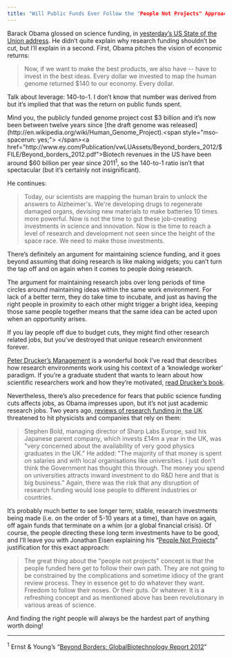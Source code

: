```yaml
---
title: "Will Public Funds Ever Follow the "People Not Projects" Approach"
---
```


Barack Obama glossed on science funding, in [yesterday’s US State of the Union address](http://www.foxnews.com/politics/2013/02/12/transcript-obama-state-union-speech/).  He didn’t quite explain why research funding shouldn’t be cut, but I’ll explain in a second.  First, Obama pitches the vision of economic returns:  

> Now, if we want to make the best products, we also have -- have to invest in the best ideas. Every dollar we invested to map the human genome returned $140 to our economy. Every dollar. 


[]()Talk about leverage: 140-to-1.<span style="mso-spacerun: yes;"> </span>I don’t know that number was derived from but it’s implied that that was the return on public funds spent.<span style="mso-spacerun: yes;"> </span>

Mind you, the publicly funded genome project cost $3 billion and it’s now been between twelve years since [the draft genome was released](http://en.wikipedia.org/wiki/Human_Genome_Project).<span style="mso-spacerun: yes;"> </span><a href="http://www.ey.com/Publication/vwLUAssets/Beyond_borders_2012/$FILE/Beyond_borders_2012.pdf">Biotech revenues in the US</a> have been around $60 billion per year since 2011<sup>1</sup>, so the 140-to-1 ratio isn’t that spectacular (but it’s certainly not insignificant).

He continues:  

> Today, our scientists are mapping the human brain to unlock the answers to Alzheimer's. We're developing drugs to regenerate damaged organs, devising new materials to make batteries 10 times more powerful. Now is not the time to gut these job-creating investments in science and innovation. Now is the time to reach a level of research and development not seen since the height of the space race. We need to make those investments. 

There’s definitely an argument for maintaining science funding, and it goes beyond assuming that doing research is like making widgets; you can’t turn the tap off and on again when it comes to people doing research.

The argument for maintaining research jobs over long periods of time circles around maintaining ideas within the same work environment.<span style="mso-spacerun: yes;"> </span>For lack of a better term, they do take time to incubate, and just as having the right people in proximity to each other might trigger a bright idea, keeping those same people together means that the same idea can be acted upon when an opportunity arises.<span style="mso-spacerun: yes;"> </span><span style="mso-spacerun: yes;"></span>

If you lay people off due to budget cuts, they might find other research related jobs, but you’ve destroyed that unique research environment forever.

<a href="http://www.amazon.com/gp/product/0061252662/ref=as_li_ss_tl?ie=UTF8&amp;camp=1789&amp;creative=390957&amp;creativeASIN=0061252662&amp;linkCode=as2&amp;tag=checkmatescientist-20">Peter Drucker’s Management</a> is a wonderful book I’ve read that describes how research environments work using his context of a ‘knowledge worker’ paradigm. <span style="mso-spacerun: yes;"></span>If you’re a graduate student that wants to learn about how scientific researchers work and how they’re motivated, <a href="http://www.amazon.com/gp/product/0061252662/ref=as_li_ss_tl?ie=UTF8&amp;camp=1789&amp;creative=390957&amp;creativeASIN=0061252662&amp;linkCode=as2&amp;tag=checkmatescientist-20">read Drucker’s book</a>.

Nevertheless, there’s also precedence for fears that public science funding cuts affects jobs, as Obama impresses upon, but it’s not just academic research jobs.<span style="mso-spacerun: yes;"> </span>Two years ago, [reviews of research funding in the UK](http://www.telegraph.co.uk/finance/yourbusiness/7977091/Science-funding-cuts-risk-hi-tech-company-exodus.html) threatened to hit physicists and companies that rely on them:  

> Stephen Bold, managing director of Sharp Labs Europe, said his Japanese parent company, which invests £14m a year in the UK, was "very concerned about the availability of very good physics graduates in the UK."   He added: "The majority of that money is spent on salaries and with local organisations like universities. I just don't think the Government has thought this through. The money you spend on universities attracts inward investment to do R&amp;D here and that is big business."  Again, there was the risk that any disruption of research funding would lose people to different industries or countries.<span style="mso-spacerun: yes;">  </span>

It’s probably much better to see longer term, stable, research investments being made (i.e. on the order of 5-10 years at a time), than have on again, off again funds that terminate on a whim (or a global financial crisis).<span style="mso-spacerun: yes;"> </span>Of course, the people directing these long term investments have to be good, and I’ll leave you with Jonathan Eisen explaining his “[People Not Projects](http://phylogenomics.blogspot.ca/2012/12/people-not-projects-moore-foundation.html)” justification for this exact approach:  

> The great thing about the "people not projects" concept is that the people funded here get to follow their own path. They are not going to be constrained by the complications and sometime idiocy of the grant review process. They in essence get to do whatever they want. Freedom to follow their noses. Or their guts. Or whatever. It is a refreshing concept and as mentioned above has been revolutionary in various areas of science. 

And finding the right people will always be the hardest part of anything worth doing! 


<hr /><span style="mso-spacerun: yes;"><sup>1</sup> Ernst &amp; Young’s “<a href="http://www.ey.com/Publication/vwLUAssets/Beyond_borders_2012/$FILE/Beyond_borders_2012.pdf">Beyond Borders: GlobalBiotechnology Report 2012</a>”<span style="mso-spacerun: yes;"></span><a href="http://www.ey.com/Publication/vwLUAssets/Beyond_borders_2012/$FILE/Beyond_borders_2012.pdf"></a></span>
